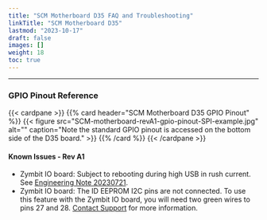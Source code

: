 ```yaml
---
title: "SCM Motherboard D35 FAQ and Troubleshooting"
linkTitle: "SCM Motherboard D35" 
lastmod: "2023-10-17"
draft: false
images: []
weight: 18
toc: true
---
```


-----
### GPIO Pinout Reference

{{< cardpane >}}
{{% card header="SCM Motherboard D35 GPIO Pinout" %}}
{{< figure
    src="SCM-motherboard-revA1-gpio-pinout-SPI-example.jpg"
    alt=""
    caption="Note the standard GPIO pinout is accessed on the bottom side of the D35 board."
    >}}
{{% /card %}}
{{< /cardpane >}}


#### Known Issues - Rev A1
* Zymbit IO board: Subject to rebooting during high USB in rush current. See [Engineering Note 20230721](/reference/engineering-notes/Zymbit-Engineering-Note-20230721-SCM-Motherboard-USB.pdf).
* Zymbit IO board: The ID EEPROM I2C pins are not connected. To use this feature with the Zymbit IO board, you will need two green wires to pins 27 and 28. [Contact Support](mailto:support@zymbit.com) for more information.



